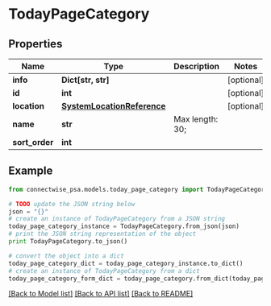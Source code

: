 # TodayPageCategory


## Properties
Name | Type | Description | Notes
------------ | ------------- | ------------- | -------------
**info** | **Dict[str, str]** |  | [optional] 
**id** | **int** |  | [optional] 
**location** | [**SystemLocationReference**](SystemLocationReference.md) |  | [optional] 
**name** | **str** |  Max length: 30; | 
**sort_order** | **int** |  | 

## Example

```python
from connectwise_psa.models.today_page_category import TodayPageCategory

# TODO update the JSON string below
json = "{}"
# create an instance of TodayPageCategory from a JSON string
today_page_category_instance = TodayPageCategory.from_json(json)
# print the JSON string representation of the object
print TodayPageCategory.to_json()

# convert the object into a dict
today_page_category_dict = today_page_category_instance.to_dict()
# create an instance of TodayPageCategory from a dict
today_page_category_form_dict = today_page_category.from_dict(today_page_category_dict)
```
[[Back to Model list]](../README.md#documentation-for-models) [[Back to API list]](../README.md#documentation-for-api-endpoints) [[Back to README]](../README.md)


